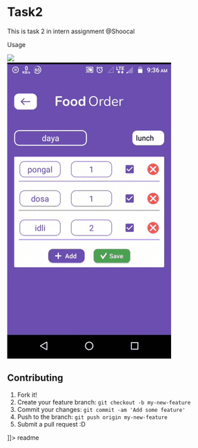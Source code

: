 # Task2
This is task 2 in intern assignment @Shoocal

<snippet>
  <content><![CDATA[
# ${1:Task 1}



## Usage

![](demo2.gif) <br />
![](demo3.gif)

## Contributing

1. Fork it!
2. Create your feature branch: `git checkout -b my-new-feature`
3. Commit your changes: `git commit -am 'Add some feature'`
4. Push to the branch: `git push origin my-new-feature`
5. Submit a pull request :D


]]></content>
  <tabTrigger>readme</tabTrigger>
</snippet>
